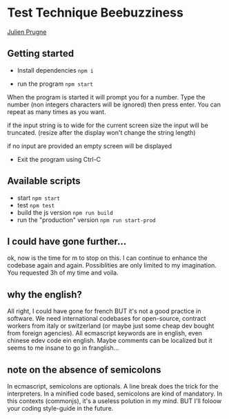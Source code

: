 # Test Technique Beebuzziness
[Julien Prugne](julien.prugne@zenika.com)

## Getting started

* Install dependencies
`npm i`

* run the program
`npm start`

When the program is started it will prompt you for a number. Type the number (non integers characters will be ignored) then press enter. 
You can repeat as many times as you want. 

if the input string is to wide for the current screen size the input will be truncated. (resize after the display won't change the string length)

if no input are provided an empty screen will be displayed 

* Exit the program using Ctrl-C

## Available scripts

* start `npm start`
* test `npm test`
* build the js version `npm run build`
* run the "production" version `npm run start-prod` 

## I could have gone further...

ok, now is the time for m to stop on this. I can continue to enhance the codebase again and again. 
Possiblities are only limited to my imagination. 
You requested 3h of my time and voila.

## why the english?

All right, I could have gone for french BUT it's not a good practice in software. 
We need international codebases for open-source, contract workers from italy or switzerland (or maybe just some cheap dev bought from foreign agencies).
All ecmascript keywords are in english, even chinese edev code ein english. Maybe comments can be localized but it seems to me insane to go in franglish...
 
 ## note on the absence of semicolons
 
 In ecmascript, semicolons are optionals. A line break does the trick for the interpreters. 
 In a minified code based, semicolons are kind of mandatory.
 In this contexts (commonjs), it's a useless polution in my mind.
 BUT I'll foloow your coding style-guide in the future.
